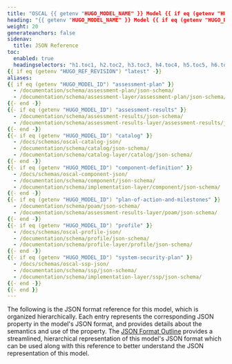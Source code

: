 ```yaml
---
title: "OSCAL {{ getenv "HUGO_MODEL_NAME" }} Model {{ if eq (getenv "HUGO_REF_VERSION") "develop" }}Development Snapshot{{ else }}v{{ getenv "HUGO_REF_VERSION" }}{{ end }} JSON Format Reference"
heading: "{{ getenv "HUGO_MODEL_NAME" }} Model {{ if eq (getenv "HUGO_REF_VERSION") "develop" }}Development Snapshot{{ else }}v{{ getenv "HUGO_REF_VERSION" }}{{ end }} JSON Format Reference"
weight: 20
generateanchors: false
sidenav:
  title: JSON Reference
toc:
  enabled: true
  headingselectors: "h1.toc1, h2.toc2, h3.toc3, h4.toc4, h5.toc5, h6.toc6"
{{ if eq (getenv "HUGO_REF_REVISION") "latest" -}}
aliases:
{{ if eq (getenv "HUGO_MODEL_ID") "assessment-plan" }}
  - /documentation/schema/assessment-plan/json-schema/
  - /documentation/schema/assessment-layer/assessment-plan/json-schema/
{{- end -}}
{{- if eq (getenv "HUGO_MODEL_ID") "assessment-results" }}
  - /documentation/schema/assessment-results/json-schema/
  - /documentation/schema/assessment-results-layer/assessment-results/json-schema/
{{- end -}}
{{- if eq (getenv "HUGO_MODEL_ID") "catalog" }}
  - /docs/schemas/oscal-catalog-json/
  - /documentation/schema/catalog/json-schema/
  - /documentation/schema/catalog-layer/catalog/json-schema/
{{- end -}}
{{- if eq (getenv "HUGO_MODEL_ID") "component-definition" }}
  - /docs/schemas/oscal-component-json/
  - /documentation/schema/component/json-schema/
  - /documentation/schema/implementation-layer/component/json-schema/
{{- end -}}
{{- if eq (getenv "HUGO_MODEL_ID") "plan-of-action-and-milestones" }}
  - /documentation/schema/poam/json-schema/
  - /documentation/schema/assessment-results-layer/poam/json-schema/
{{- end -}}
{{- if eq (getenv "HUGO_MODEL_ID") "profile" }}
  - /docs/schemas/oscal-profile-json/
  - /documentation/schema/profile/json-schema/
  - /documentation/schema/profile-layer/profile/json-schema/
{{- end -}}
{{- if eq (getenv "HUGO_MODEL_ID") "system-security-plan" }}
  - /docs/schemas/oscal-ssp-json/
  - /documentation/schema/ssp/json-schema/
  - /documentation/schema/implementation-layer/ssp/json-schema/
{{- end -}}
{{- end }}
---
```


The following is the JSON format reference for this model, which is organized hierarchically. Each entry represents the corresponding JSON property in the model's JSON format, and provides details about the semantics and use of the property. The [JSON Format Outline](../json-outline/) provides a streamlined, hierarchical representation of this model's JSON format which can be used along with this reference to better understand the JSON representation of this model.

<!-- DO NOT REMOVE. Generated text below -->
